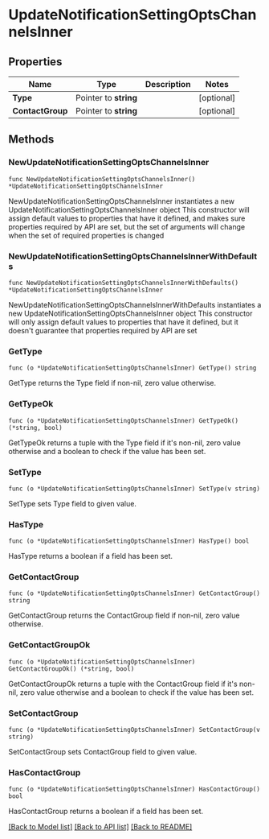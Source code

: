 # UpdateNotificationSettingOptsChannelsInner

## Properties

Name | Type | Description | Notes
------------ | ------------- | ------------- | -------------
**Type** | Pointer to **string** |  | [optional] 
**ContactGroup** | Pointer to **string** |  | [optional] 

## Methods

### NewUpdateNotificationSettingOptsChannelsInner

`func NewUpdateNotificationSettingOptsChannelsInner() *UpdateNotificationSettingOptsChannelsInner`

NewUpdateNotificationSettingOptsChannelsInner instantiates a new UpdateNotificationSettingOptsChannelsInner object
This constructor will assign default values to properties that have it defined,
and makes sure properties required by API are set, but the set of arguments
will change when the set of required properties is changed

### NewUpdateNotificationSettingOptsChannelsInnerWithDefaults

`func NewUpdateNotificationSettingOptsChannelsInnerWithDefaults() *UpdateNotificationSettingOptsChannelsInner`

NewUpdateNotificationSettingOptsChannelsInnerWithDefaults instantiates a new UpdateNotificationSettingOptsChannelsInner object
This constructor will only assign default values to properties that have it defined,
but it doesn't guarantee that properties required by API are set

### GetType

`func (o *UpdateNotificationSettingOptsChannelsInner) GetType() string`

GetType returns the Type field if non-nil, zero value otherwise.

### GetTypeOk

`func (o *UpdateNotificationSettingOptsChannelsInner) GetTypeOk() (*string, bool)`

GetTypeOk returns a tuple with the Type field if it's non-nil, zero value otherwise
and a boolean to check if the value has been set.

### SetType

`func (o *UpdateNotificationSettingOptsChannelsInner) SetType(v string)`

SetType sets Type field to given value.

### HasType

`func (o *UpdateNotificationSettingOptsChannelsInner) HasType() bool`

HasType returns a boolean if a field has been set.

### GetContactGroup

`func (o *UpdateNotificationSettingOptsChannelsInner) GetContactGroup() string`

GetContactGroup returns the ContactGroup field if non-nil, zero value otherwise.

### GetContactGroupOk

`func (o *UpdateNotificationSettingOptsChannelsInner) GetContactGroupOk() (*string, bool)`

GetContactGroupOk returns a tuple with the ContactGroup field if it's non-nil, zero value otherwise
and a boolean to check if the value has been set.

### SetContactGroup

`func (o *UpdateNotificationSettingOptsChannelsInner) SetContactGroup(v string)`

SetContactGroup sets ContactGroup field to given value.

### HasContactGroup

`func (o *UpdateNotificationSettingOptsChannelsInner) HasContactGroup() bool`

HasContactGroup returns a boolean if a field has been set.


[[Back to Model list]](../README.md#documentation-for-models) [[Back to API list]](../README.md#documentation-for-api-endpoints) [[Back to README]](../README.md)


